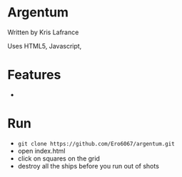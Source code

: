 # Argentum

Written by Kris Lafrance

Uses HTML5, Javascript, 

# Features

* <Fill me in>

# Run

* `git clone https://github.com/Ero6067/argentum.git`
* open index.html
* click on squares on the grid
* destroy all the ships before you run out of shots
